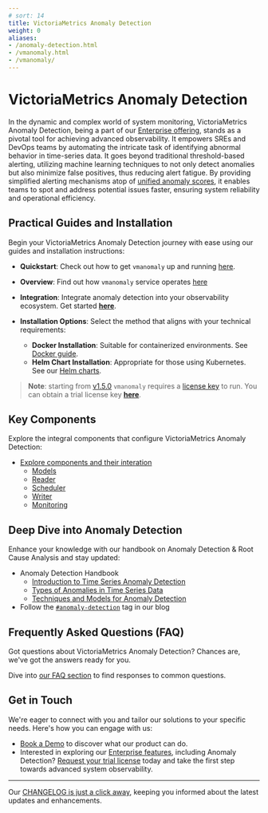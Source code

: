 ```yaml
---
# sort: 14
title: VictoriaMetrics Anomaly Detection
weight: 0
aliases:
- /anomaly-detection.html
- /vmanomaly.html
- /vmanomaly/
---
```


# VictoriaMetrics Anomaly Detection

In the dynamic and complex world of system monitoring, VictoriaMetrics Anomaly Detection, being a part of our [Enterprise offering](https://victoriametrics.com/products/enterprise/), stands as a pivotal tool for achieving advanced observability. It empowers SREs and DevOps teams by automating the intricate task of identifying abnormal behavior in time-series data. It goes beyond traditional threshold-based alerting, utilizing machine learning techniques to not only detect anomalies but also minimize false positives, thus reducing alert fatigue. By providing simplified alerting mechanisms atop of [unified anomaly scores](/anomaly-detection/components/models.html#vmanomaly-output), it enables teams to spot and address potential issues faster, ensuring system reliability and operational efficiency.

## Practical Guides and Installation
Begin your VictoriaMetrics Anomaly Detection journey with ease using our guides and installation instructions:

- **Quickstart**: Check out how to get `vmanomaly` up and running [here](/anomaly-detection/QuickStart.html).
- **Overview**: Find out how `vmanomaly` service operates [here](/anomaly-detection/Overview.html)
- **Integration**: Integrate anomaly detection into your observability ecosystem. Get started [**here**](/anomaly-detection/guides/guide-vmanomaly-vmalert.html).

- **Installation Options**: Select the method that aligns with your technical requirements:
    - **Docker Installation**: Suitable for containerized environments. See [Docker guide](/anomaly-detection/Overview.html#run-vmanomaly-docker-container).
    - **Helm Chart Installation**: Appropriate for those using Kubernetes. See our [Helm charts](https://github.com/VictoriaMetrics/helm-charts/tree/master/charts/victoria-metrics-anomaly).


> **Note**: starting from [v1.5.0](./CHANGELOG.md#v150) `vmanomaly` requires a [license key](/anomaly-detection/Overview.html#licensing) to run. You can obtain a trial license key [**here**](https://victoriametrics.com/products/enterprise/trial/index.html).

## Key Components
Explore the integral components that configure VictoriaMetrics Anomaly Detection:
* [Explore components and their interation](/anomaly-detection/components)
    - [Models](/anomaly-detection/components/models.html)
    - [Reader](/anomaly-detection/components/reader.html)
    - [Scheduler](/anomaly-detection/components/scheduler.html)
    - [Writer](/anomaly-detection/components/writer.html)
    - [Monitoring](/anomaly-detection/components/monitoring.html)

## Deep Dive into Anomaly Detection
Enhance your knowledge with our handbook on Anomaly Detection & Root Cause Analysis and stay updated:
* Anomaly Detection Handbook
    - [Introduction to Time Series Anomaly Detection](https://victoriametrics.com/blog/victoriametrics-anomaly-detection-handbook-chapter-1/)
    - [Types of Anomalies in Time Series Data](https://victoriametrics.com/blog/victoriametrics-anomaly-detection-handbook-chapter-2/)
    - [Techniques and Models for Anomaly Detection](https://victoriametrics.com/blog/victoriametrics-anomaly-detection-handbook-chapter-3/)
* Follow the [`#anomaly-detection`](https://victoriametrics.com/blog/tags/anomaly-detection/) tag in our blog

## Frequently Asked Questions (FAQ)
Got questions about VictoriaMetrics Anomaly Detection? Chances are, we've got the answers ready for you. 

Dive into [our FAQ section](/anomaly-detection/FAQ.html) to find responses to common questions.

## Get in Touch
We're eager to connect with you and tailor our solutions to your specific needs. Here's how you can engage with us:
* [Book a Demo](https://calendly.com/victoriametrics-anomaly-detection) to discover what our product can do.
* Interested in exploring our [Enterprise features](https://victoriametrics.com/products/enterprise), including Anomaly Detection? [Request your trial license](https://victoriametrics.com/products/enterprise/trial/) today and take the first step towards advanced system observability.

---
Our [CHANGELOG is just a click away](./CHANGELOG.md), keeping you informed about the latest updates and enhancements.